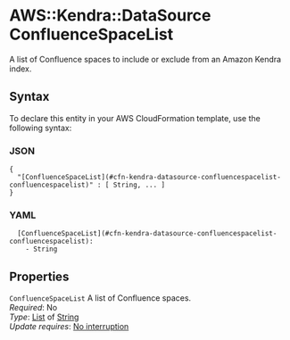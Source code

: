 # AWS::Kendra::DataSource ConfluenceSpaceList<a name="aws-properties-kendra-datasource-confluencespacelist"></a>

A list of Confluence spaces to include or exclude from an Amazon Kendra index\.

## Syntax<a name="aws-properties-kendra-datasource-confluencespacelist-syntax"></a>

To declare this entity in your AWS CloudFormation template, use the following syntax:

### JSON<a name="aws-properties-kendra-datasource-confluencespacelist-syntax.json"></a>

```
{
  "[ConfluenceSpaceList](#cfn-kendra-datasource-confluencespacelist-confluencespacelist)" : [ String, ... ]
}
```

### YAML<a name="aws-properties-kendra-datasource-confluencespacelist-syntax.yaml"></a>

```
  [ConfluenceSpaceList](#cfn-kendra-datasource-confluencespacelist-confluencespacelist): 
    - String
```

## Properties<a name="aws-properties-kendra-datasource-confluencespacelist-properties"></a>

`ConfluenceSpaceList`  <a name="cfn-kendra-datasource-confluencespacelist-confluencespacelist"></a>
A list of Confluence spaces\.  
*Required*: No  
*Type*: [List](#aws-properties-kendra-datasource-confluencespacelist) of [String](#aws-properties-kendra-datasource-confluencespacelist)  
*Update requires*: [No interruption](https://docs.aws.amazon.com/AWSCloudFormation/latest/UserGuide/using-cfn-updating-stacks-update-behaviors.html#update-no-interrupt)